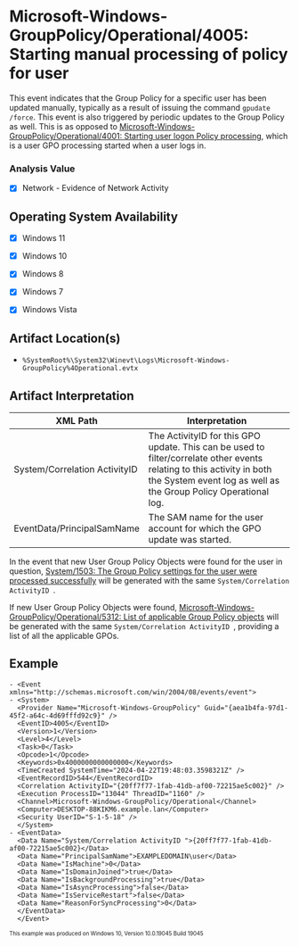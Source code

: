 # Microsoft-Windows-GroupPolicy/Operational/4005: Starting manual processing of policy for user
This event indicates that the Group Policy for a specific user has been updated manually, typically as a result of issuing the command `gpudate /force`. This event is also triggered by periodic updates to the Group Policy as well. This is as opposed to [Microsoft-Windows-GroupPolicy/Operational/4001: Starting user logon Policy processing](/group-policy/evtx-4001-user-logon-gpo-processing-start.md), which is a user GPO processing started when a user logs in.

### Analysis Value
 - [x] Network - Evidence of Network Activity

## Operating System Availability
 - [x] Windows 11
 - [x] Windows 10
 - [x] Windows 8
 - [x] Windows 7
 - [x] Windows Vista


## Artifact Location(s)
- `%SystemRoot%\System32\Winevt\Logs\Microsoft-Windows-GroupPolicy%4Operational.evtx`

## Artifact Interpretation

| XML Path                              | Interpretation  |
| ------------------------------------- | --------------- |
| System/Correlation ActivityID            | The ActivityID for this GPO update. This can be used to filter/correlate other events relating to this activity in both the System event log as well as the Group Policy Operational log. |
| EventData/PrincipalSamName            | The SAM name for the user account for which the GPO update was started. |

In the event that new User Group Policy Objects were found for the user in question, [System/1503: The Group Policy settings for the user were processed successfully](/group-policy/evtx-1503-user-gpo-success.md) will be generated with the same `System/Correlation ActivityID `.

If new User Group Policy Objects were found, [Microsoft-Windows-GroupPolicy/Operational/5312: List of applicable Group Policy objects](/group-policy/evtx-5312-list-of-gpo.md) will be generated with the same `System/Correlation ActivityID `, providing a list of all the applicable GPOs.

## Example
```
- <Event xmlns="http://schemas.microsoft.com/win/2004/08/events/event">
- <System>
  <Provider Name="Microsoft-Windows-GroupPolicy" Guid="{aea1b4fa-97d1-45f2-a64c-4d69fffd92c9}" /> 
  <EventID>4005</EventID> 
  <Version>1</Version> 
  <Level>4</Level> 
  <Task>0</Task> 
  <Opcode>1</Opcode> 
  <Keywords>0x4000000000000000</Keywords> 
  <TimeCreated SystemTime="2024-04-22T19:48:03.3598321Z" /> 
  <EventRecordID>544</EventRecordID> 
  <Correlation ActivityID="{20ff7f77-1fab-41db-af00-72215ae5c002}" /> 
  <Execution ProcessID="13044" ThreadID="1160" /> 
  <Channel>Microsoft-Windows-GroupPolicy/Operational</Channel> 
  <Computer>DESKTOP-88KIKM6.example.lan</Computer> 
  <Security UserID="S-1-5-18" /> 
  </System>
- <EventData>
  <Data Name="System/Correlation ActivityID ">{20ff7f77-1fab-41db-af00-72215ae5c002}</Data> 
  <Data Name="PrincipalSamName">EXAMPLEDOMAIN\user</Data> 
  <Data Name="IsMachine">0</Data> 
  <Data Name="IsDomainJoined">true</Data> 
  <Data Name="IsBackgroundProcessing">true</Data> 
  <Data Name="IsAsyncProcessing">false</Data> 
  <Data Name="IsServiceRestart">false</Data> 
  <Data Name="ReasonForSyncProcessing">0</Data> 
  </EventData>
  </Event>
```

<sup><sub>This example was produced on Windows 10, Version 10.0.19045 Build 19045</sub></sup>


